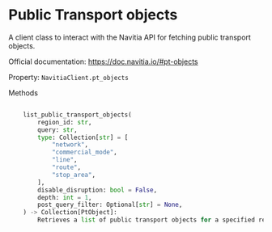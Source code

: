 # Public Transport objects

A client class to interact with the Navitia API for fetching public transport objects.

Official documentation: <https://doc.navitia.io/#pt-objects>

Property: `NavitiaClient.pt_objects`

Methods

```python

    list_public_transport_objects(
        region_id: str,
        query: str,
        type: Collection[str] = [
            "network",
            "commercial_mode",
            "line",
            "route",
            "stop_area",
        ],
        disable_disruption: bool = False,
        depth: int = 1,
        post_query_filter: Optional[str] = None,
    ) -> Collection[PtObject]:
        Retrieves a list of public transport objects for a specified region from the Navitia API.

```
